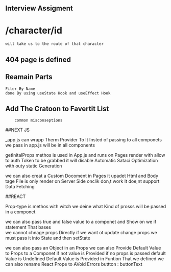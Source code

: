 ## Interview Assigment
# /character/id 
    will take us to the route of that character

## 404 page is defined 

## Reamain Parts 
    Fiter By Name
    done By using useState Hook and useEffect Hook 
## Add The Cratoon to Favertit List  
        
        common misconseptions

        
        
##NEXT JS

_app.js
 can wrapp Therm Provider To It 
 Insted of passing to all componets we pass in app.js will be in all components 

 getInitalProps methos is used in App.js 
 and runs on Pages render with allow to auth Token to be grabbed 
 it will disable Automatic Sataci Optimization  with outy static Generation

 we can also creat a Custom Docoment in Pages it upadet Html and Body tage 
 File is only render on Server Side   onclik don,t work
 It doe,nt support Data Fetching 


##REACT

 Prop-type is methos with witch we deine what Kind of prosss will be passed in a componet 

we  can also pass true and false value to a componet and Show on we if statement That bases  
we cannot chnage props Directly 
if we want ot update change props we must  pass it into  State  and then setState

we can also pass an Object in an Props 
we can also Provide Default Value to Props to a Componet if not value is Provided
if no props is passed default Value is Undefined 
Default Value is Provided in Funtion That we defined 
we can also rename React Prope to AVoid Errors 
buttton : buttonText 

